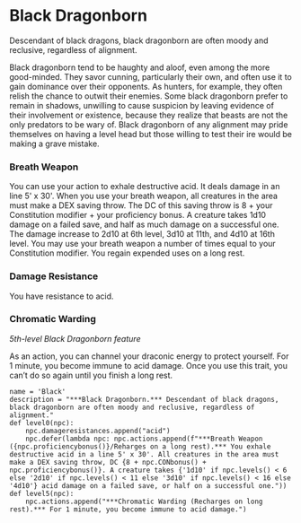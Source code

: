 # Black Dragonborn
Descendant of black dragons, black dragonborn are often moody and reclusive, regardless of alignment.

Black dragonborn tend to be haughty and aloof, even among the more good-minded. They savor cunning, particularly their own, and often use it to gain dominance over their opponents. As hunters, for example, they often relish the chance to outwit their enemies. Some black dragonborn prefer to remain in shadows, unwilling to cause suspicion by leaving evidence of their involvement or existence, because they realize that beasts are not the only predators to be wary of. Black dragonborn of any alignment may pride themselves on having a level head but those willing to test their ire would be making a grave mistake.

### Breath Weapon
You can use your action to exhale destructive acid. It deals damage in an line 5' x 30'. When you use your breath weapon, all creatures in the area must make a DEX saving throw. The DC of this saving throw is 8 + your Constitution modifier + your proficiency bonus. A creature takes 1d10 damage on a failed save, and half as much damage on a successful one. The damage increase to 2d10 at 6th level, 3d10 at 11th, and 4d10 at 16th level. You may use your breath weapon a number of times equal to your Constitution modifier. You regain expended uses on a long rest.

### Damage Resistance
You have resistance to acid.

### Chromatic Warding
*5th-level Black Dragonborn feature*

As an action, you can channel your draconic energy to protect yourself. For 1 minute, you become immune to acid damage. Once you use this trait, you can’t do so again until you finish a long rest.

```
name = 'Black'
description = "***Black Dragonborn.*** Descendant of black dragons, black dragonborn are often moody and reclusive, regardless of alignment."
def level0(npc):
    npc.damageresistances.append("acid")
    npc.defer(lambda npc: npc.actions.append(f"***Breath Weapon ({npc.proficiencybonus()}/Reharges on a long rest).*** You exhale destructive acid in a line 5' x 30'. All creatures in the area must make a DEX saving throw, DC {8 + npc.CONbonus() + npc.proficiencybonus()}. A creature takes {'1d10' if npc.levels() < 6 else '2d10' if npc.levels() < 11 else '3d10' if npc.levels() < 16 else '4d10'} acid damage on a failed save, or half on a successful one."))
def level5(npc):
    npc.actions.append("***Chromatic Warding (Recharges on long rest).*** For 1 minute, you become immune to acid damage.")
```

